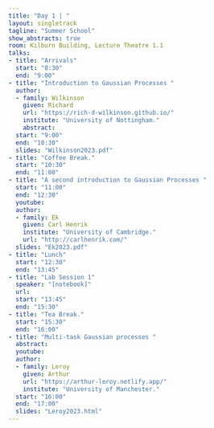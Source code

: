 ```yaml
---
title: "Day 1 | "
layout: singletrack
tagline: "Summer School"
show_abstracts: true
room: Kilburn Building, Lecture Theatre 1.1
talks:
- title: "Arrivals"
  start: "8:30"
  end: "9:00"
- title: "Introduction to Gaussian Processes "
  author:
  - family: Wilkinson
    given: Richard
    url: "https://rich-d-wilkinson.github.io/"
    institute: "University of Nottingham."   
    abstract:
  start: "9:00"
  end: "10:30"
  slides: "Wilkinson2023.pdf"
- title: "Coffee Break."
  start: "10:30"
  end: "11:00"
- title: "A second introduction to Gaussian Processes "
  start: "11:00"
  end: "12:30"
  youtube: 
  author:  
  - family: Ek
    given: Carl Henrik
    institute: "University of Cambridge."
    url: "http://carlhenrik.com/"
  slides: "Ek2023.pdf"
- title: "Lunch"
  start: "12:30"
  end: "13:45"
- title: "Lab Session 1"
  speaker: "[notebook]"
  url:
  start: "13:45"
  end: "15:30"
- title: "Tea Break."
  start: "15:30"
  end: "16:00"
- title: "Multi-task Gaussian processes "
  abstract: 
  youtube: 
  author:
  - family: Leroy 
    given: Arthur
    url: "https://arthur-leroy.netlify.app/"
    institute: "University of Manchester."  
  start: "16:00"
  end: "17:00"
  slides: "Leroy2023.html"
---
```

